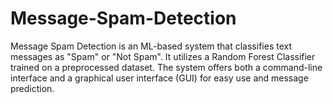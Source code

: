 # Message-Spam-Detection
Message Spam Detection is an ML-based system that classifies text messages as "Spam" or "Not Spam". It utilizes a Random Forest Classifier trained on a preprocessed dataset. The system offers both a command-line interface and a graphical user interface (GUI) for easy use and message prediction.
